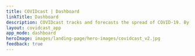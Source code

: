 ```yaml
---
title: COVIDcast | Dashboard
linkTitle: Dashboard
description: COVIDcast tracks and forecasts the spread of COVID-19. By Carnegie Mellon's Delphi Research Group.
layout: covidcast_app
app_mode: dashboard
heroImage: images/landing-page/hero-images/covidcast_v2.jpg
feedback: true
---
```

